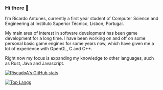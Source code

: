 ### Hi there 👋

I’m Ricardo Antunes, currently a first year student of Computer Science and Engineering at Instituto Superior Técnico, Lisbon, Portugal.

My main area of interest in software development has been game development for a long time. I have been working on and off on some personal basic game engines for some years now, which have given me a lot of experience with OpenGL, C and C++.

Right now my focus is expanding my knowledge to other languages, such as Rust, Java and Javascript.

[![RiscadoA's GitHub stats](https://github-readme-stats.vercel.app/api?username=RiscadoA&show_icons=true&theme=dark)](https://github.com/anuraghazra/github-readme-stats)

[![Top Langs](https://github-readme-stats.vercel.app/api/top-langs/?username=RiscadoA&layout=compact&hide=cmake&theme=dark&langs_count=7)](https://github.com/anuraghazra/github-readme-stats)

<!--
**RiscadoA/RiscadoA** is a ✨ _special_ ✨ repository because its `README.md` (this file) appears on your GitHub profile.

Here are some ideas to get you started:

- 🔭 I’m currently working on ...
- 🌱 I’m currently learning ...
- 👯 I’m looking to collaborate on ...
- 🤔 I’m looking for help with ...
- 💬 Ask me about ...
- 📫 How to reach me: ...
- 😄 Pronouns: ...
- ⚡ Fun fact: ...
-->
